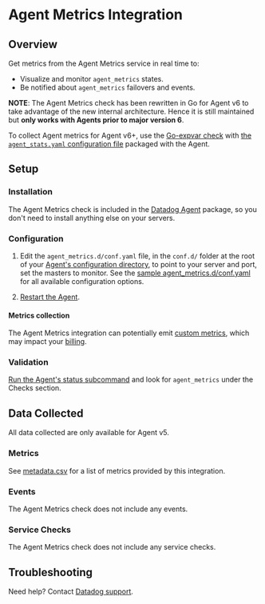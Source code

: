 # Agent Metrics Integration

## Overview

Get metrics from the Agent Metrics service in real time to:

- Visualize and monitor `agent_metrics` states.
- Be notified about `agent_metrics` failovers and events.

**NOTE**: The Agent Metrics check has been rewritten in Go for Agent v6 to take advantage of the new internal architecture. Hence it is still maintained but **only works with Agents prior to major version 6**.

To collect Agent metrics for Agent v6+, use the [Go-expvar check][1] with [the `agent_stats.yaml` configuration file][2] packaged with the Agent.

## Setup

### Installation

The Agent Metrics check is included in the [Datadog Agent][3] package, so you don't need to install anything else on your servers.

### Configuration

1. Edit the `agent_metrics.d/conf.yaml` file, in the `conf.d/` folder at the root of your [Agent's configuration directory][4], to point to your server and port, set the masters to monitor. See the [sample agent_metrics.d/conf.yaml][5] for all available configuration options.

2. [Restart the Agent][6].

#### Metrics collection

The Agent Metrics integration can potentially emit [custom metrics][7], which may impact your [billing][8].

### Validation

[Run the Agent's status subcommand][9] and look for `agent_metrics` under the Checks section.

## Data Collected

All data collected are only available for Agent v5.

### Metrics

See [metadata.csv][10] for a list of metrics provided by this integration.

### Events

The Agent Metrics check does not include any events.

### Service Checks

The Agent Metrics check does not include any service checks.

## Troubleshooting

Need help? Contact [Datadog support][11].

[1]: https://docs.datadoghq.com/integrations/go_expvar
[2]: https://github.com/DataDog/datadog-agent/blob/master/cmd/agent/dist/conf.d/go_expvar.d/agent_stats.yaml.example
[3]: https://app.datadoghq.com/account/settings#agent
[4]: https://docs.datadoghq.com/agent/guide/agent-configuration-files/#agent-configuration-directory
[5]: https://github.com/DataDog/integrations-core/blob/agent-v5/agent_metrics/datadog_checks/agent_metrics/data/conf.yaml.default
[6]: https://docs.datadoghq.com/agent/guide/agent-commands/#start-stop-and-restart-the-agent
[7]: https://docs.datadoghq.com/developers/metrics/custom_metrics
[8]: https://docs.datadoghq.com/account_management/billing/custom_metrics
[9]: https://docs.datadoghq.com/agent/guide/agent-commands/#agent-status-and-information
[10]: https://github.com/DataDog/integrations-core/blob/master/agent_metrics/metadata.csv
[11]: https://docs.datadoghq.com/help
